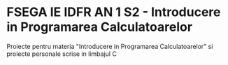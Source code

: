 # FSEGA IE IDFR AN 1 S2 - Introducere in Programarea Calculatoarelor #

Proiecte pentru materia "Introducere in Programarea Calculatoarelor" si proiecte personale scrise in limbajul C


